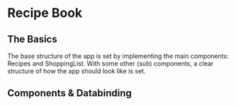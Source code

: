 # Recipe Book

## The Basics

The base structure of the app is set by implementing the main components: Recipes and ShoppingList. With some other (sub) components, a clear structure of how the app should look like is set.

## Components & Databinding
